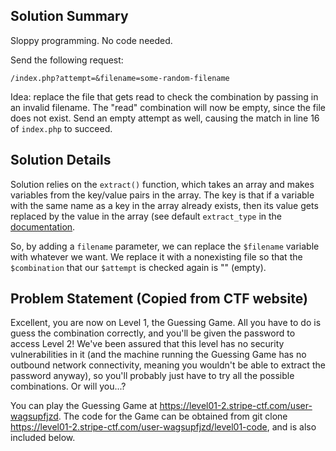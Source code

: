 ## Solution Summary

Sloppy programming. No code needed.

Send the following request:

    /index.php?attempt=&filename=some-random-filename

Idea: replace the file that gets read to check the combination by passing in an invalid filename. The "read" combination will now be empty, since the file does not exist. Send an empty attempt as well, causing the match in line 16 of `index.php` to succeed.

## Solution Details

Solution relies on the `extract()` function, which takes an array and makes variables from the key/value pairs in the array. The key is that if a variable with the same name as a key in the array already exists, then its value gets replaced by the value in the array (see default `extract_type` in the [documentation](http://php.net/manual/en/function.extract.php "extract() documentation"). 

So, by adding a `filename` parameter, we can replace the `$filename` variable with whatever we want. We replace it with a nonexisting file so that the `$combination` that our `$attempt` is checked again is "" (empty).

## Problem Statement (Copied from CTF website)

Excellent, you are now on Level 1, the Guessing Game. All you have to do is guess the combination correctly, and you'll be given the password to access Level 2! We've been assured that this level has no security vulnerabilities in it (and the machine running the Guessing Game has no outbound network connectivity, meaning you wouldn't be able to extract the password anyway), so you'll probably just have to try all the possible combinations. Or will you...?

You can play the Guessing Game at https://level01-2.stripe-ctf.com/user-wagsupfjzd. The code for the Game can be obtained from git clone https://level01-2.stripe-ctf.com/user-wagsupfjzd/level01-code, and is also included below.
